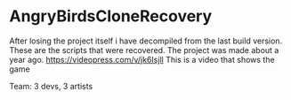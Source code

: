 # AngryBirdsCloneRecovery

After losing the project itself i have decompiled from the last build version.
These are the scripts that were recovered. 
The project was made about a year ago.
https://videopress.com/v/jk6Isjll
This is a video that shows the game

Team: 3 devs, 3 artists
